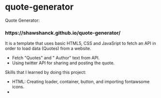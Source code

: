 # quote-generator
Quote Generator:

<h3>https://shawshanck.github.io/quote-generator/</h3>

It is a template that uses basic HTML5, CSS and JavaSript to fetch an API in order to load data (Quotes) from a website.

* Fetch "Quotes" and " Author" text from API.
* Using twitter API for sharing and posting the quote.

Skills that I learned by doing this project:

* HTML: Creating loader, container, button, and importing fontawsome icons.
* 
